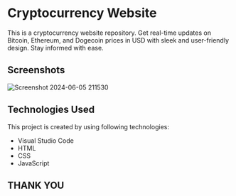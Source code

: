 
# Cryptocurrency Website
This is a cryptocurrency website repository. Get real-time updates on Bitcoin, Ethereum, and Dogecoin prices in USD with sleek and user-friendly design. Stay informed with ease.



## Screenshots
![Screenshot 2024-06-05 211530](https://github.com/prathamsingh19/Cryptocurrency_Website/assets/168055736/f350da45-0ded-44f9-8231-02d5faf7ca5c)







## Technologies Used

This project is created by using following
technologies:

- Visual Studio Code
- HTML
- CSS
- JavaScript


## THANK YOU
